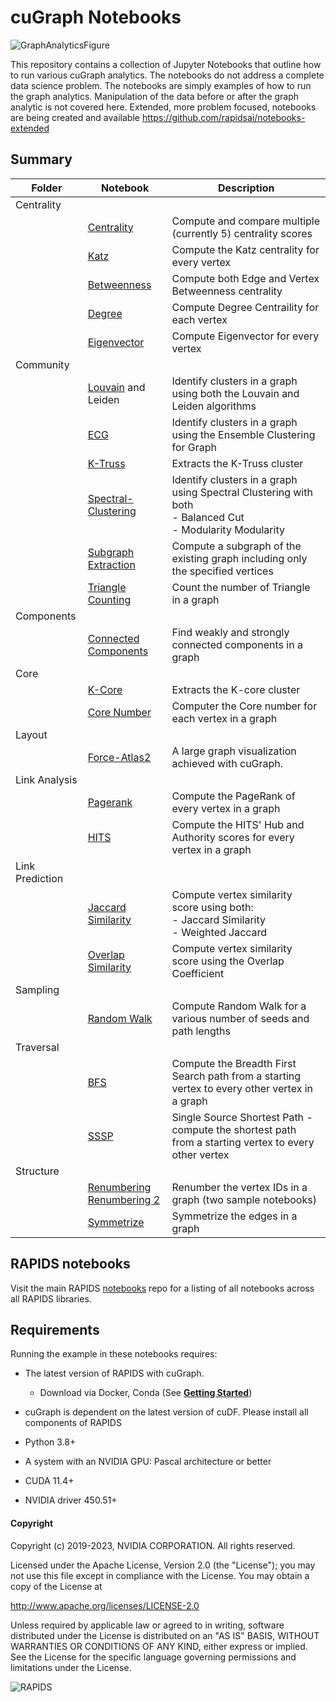 # cuGraph Notebooks

![GraphAnalyticsFigure](https://github.com/rapidsai/cugraph/tree/main/img/GraphAnalyticsFigure.jpg)

This repository contains a collection of Jupyter Notebooks that outline how to run various cuGraph analytics.   The notebooks do not address a complete data science problem.  The notebooks are simply examples of how to run the graph analytics.  Manipulation of the data before or after the graph analytic is not covered here.   Extended, more problem focused, notebooks are being created and available https://github.com/rapidsai/notebooks-extended

## Summary

| Folder          | Notebook                                                     | Description                                                  |
| --------------- | ------------------------------------------------------------ | ------------------------------------------------------------ |
| Centrality      |                                                              |                                                              |
|                 | [Centrality](https://github.com/rapidsai/cugraph/blob/main/notebooks/algorithms/centrality/Centrality.ipynb)         | Compute and compare multiple (currently 5) centrality scores |
|                 | [Katz](https://github.com/rapidsai/cugraph/blob/main/notebooks/algorithms/centrality/Katz.ipynb)                     | Compute the Katz centrality for every vertex                 |
|                 | [Betweenness](https://github.com/rapidsai/cugraph/blob/main/notebooks/algorithms/centrality/Betweenness.ipynb)       | Compute both Edge and Vertex Betweenness centrality          |
|                 | [Degree](https://github.com/rapidsai/cugraph/blob/main/notebooks/algorithms/centrality/Degree.ipynb)                 | Compute Degree Centraility for each vertex                   |
|                 | [Eigenvector](https://github.com/rapidsai/cugraph/blob/main/notebooks/algorithms/centrality/Eigenvector.ipynb)       | Compute Eigenvector for every vertex                         |
| Community       |                                                              |                                                              |
|                 | [Louvain](https://github.com/rapidsai/cugraph/blob/main/notebooks/algorithms/community/Louvain.ipynb) and Leiden                          | Identify clusters in a graph using both the Louvain and Leiden algorithms     |
|                 | [ECG](https://github.com/rapidsai/cugraph/blob/main/notebooks/algorithms/community/ECG.ipynb)                                   | Identify clusters in a graph using the Ensemble Clustering for Graph |
|                 | [K-Truss](https://github.com/rapidsai/cugraph/blob/main/notebooks/algorithms/community/ktruss.ipynb)                                | Extracts the K-Truss cluster                                 |
|                 | [Spectral-Clustering](https://github.com/rapidsai/cugraph/blob/main/notebooks/algorithms/community/Spectral-Clustering.ipynb)   | Identify clusters in a  graph using Spectral Clustering with both<br> - Balanced Cut<br> - Modularity Modularity |
|                 | [Subgraph Extraction](https://github.com/rapidsai/cugraph/blob/main/notebooks/algorithms/community/Subgraph-Extraction.ipynb)   | Compute a subgraph of the existing graph including only the specified vertices |
|                 | [Triangle Counting](https://github.com/rapidsai/cugraph/blob/main/notebooks/algorithms/community/Triangle-Counting.ipynb)       | Count the number of Triangle in a graph                      |
| Components      |                                                              |                                                              |
|                 | [Connected Components](https://github.com/rapidsai/cugraph/blob/main/notebooks/algorithms/components/ConnectedComponents.ipynb) | Find weakly and strongly connected components in a graph     |
| Core            |                                                              |                                                              |
|                 | [K-Core](https://github.com/rapidsai/cugraph/blob/main/notebooks/algorithms/cores/kcore.ipynb)                                  | Extracts the K-core cluster                                  |
|                 | [Core Number](https://github.com/rapidsai/cugraph/blob/main/notebooks/algorithms/cores/core-number.ipynb)                       | Computer the Core number for each vertex in a graph          |
Layout            |                                                              |                                                              |
|                 | [Force-Atlas2](https://github.com/rapidsai/cugraph/blob/main/notebooks/algorithms/layout/Force-Atlas2.ipynb)   |A large graph visualization achieved with cuGraph. |
| Link Analysis   |                                                              |                                                              |
|                 | [Pagerank](https://github.com/rapidsai/cugraph/blob/main/notebooks/algorithms/link_analysis/Pagerank.ipynb)                     | Compute the PageRank of every vertex in a graph              |
|                 | [HITS](https://github.com/rapidsai/cugraph/blob/main/notebooks/algorithms/link_analysis/HITS.ipynb)                             | Compute the HITS' Hub and Authority scores for every vertex in a graph              |
| Link Prediction |                                                              |                                                              |
|                 | [Jaccard Similarity](https://github.com/rapidsai/cugraph/blob/main/notebooks/algorithms/link_prediction/Jaccard-Similarity.ipynb) | Compute vertex similarity score using both:<br />- Jaccard Similarity<br />- Weighted Jaccard |
|                 | [Overlap Similarity](https://github.com/rapidsai/cugraph/blob/main/notebooks/algorithms/link_prediction/Overlap-Similarity.ipynb) | Compute vertex similarity score using the Overlap Coefficient |
| Sampling        |
|                 | [Random Walk](https://github.com/rapidsai/cugraph/blob/main/notebooks/algorithms/sampling/RandomWalk.ipynb)                     | Compute Random Walk for a various number of seeds and path lengths |
| Traversal       |                                                              |                                                              |
|                 | [BFS](https://github.com/rapidsai/cugraph/blob/main/notebooks/algorithms/traversal/BFS.ipynb)                                   | Compute the Breadth First Search path from a starting vertex to every other vertex in a graph |
|                 | [SSSP](https://github.com/rapidsai/cugraph/blob/main/notebooks/algorithms/traversal/SSSP.ipynb)                                 | Single Source Shortest Path  - compute the shortest path from a starting vertex to every other vertex |
| Structure       |                                                              |                                                              |
|                 | [Renumbering](algorithms/structure/Renumber.ipynb) <br> [Renumbering 2](algorithms/structure/Renumber-2.ipynb) | Renumber the vertex IDs in a graph (two sample notebooks)    |
|                 | [Symmetrize](algorithms/structure/Symmetrize.ipynb)                     | Symmetrize the edges in a graph                              |


## RAPIDS notebooks
Visit the main RAPIDS [notebooks](https://github.com/rapidsai/cugraph/blob/main/notebooks/) repo for a listing of all notebooks across all RAPIDS libraries.

## Requirements

Running the example in these notebooks requires:

* The latest version of RAPIDS with cuGraph.
  * Download via Docker, Conda (See [__Getting Started__](https://rapids.ai/start.html))
  
* cuGraph is dependent on the latest version of cuDF.  Please install all components of RAPIDS
* Python 3.8+
* A system with an NVIDIA GPU:  Pascal architecture or better
* CUDA 11.4+
* NVIDIA driver 450.51+

#### Copyright

Copyright (c) 2019-2023, NVIDIA CORPORATION.  All rights reserved.

Licensed under the Apache License, Version 2.0 (the "License");  you may not use this file except in compliance with the License.  You may obtain a copy of the License at

http://www.apache.org/licenses/LICENSE-2.0 

Unless required by applicable law or agreed to in writing, software distributed under the License is distributed on an "AS IS" BASIS, WITHOUT WARRANTIES OR CONDITIONS OF ANY KIND, either express or implied.  See the License for the specific language governing permissions and limitations under the License.





![RAPIDS](https://github.com/rapidsai/cugraph/blob/main/img/rapids_logo.png)